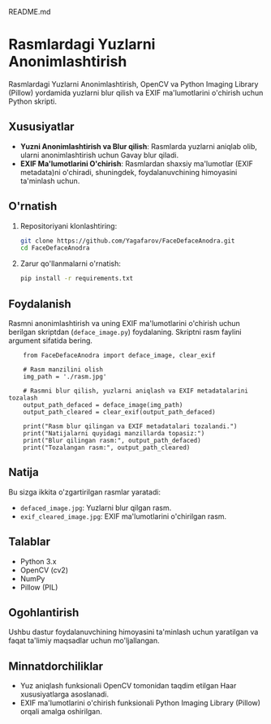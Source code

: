 README.md
# Rasmlardagi Yuzlarni Anonimlashtirish

Rasmlardagi Yuzlarni Anonimlashtirish, OpenCV va Python Imaging Library (Pillow) yordamida yuzlarni blur qilish va EXIF ma'lumotlarini o'chirish uchun Python skripti.

## Xususiyatlar

- **Yuzni Anonimlashtirish va Blur qilish**: Rasmlarda yuzlarni aniqlab olib, ularni anonimlashtirish uchun Gavay blur qiladi.
- **EXIF Ma'lumotlarini O'chirish**: Rasmlardan shaxsiy ma'lumotlar (EXIF metadata)ni o'chiradi, shuningdek, foydalanuvchining himoyasini ta'minlash uchun.

## O'rnatish

1. Repositoriyani klonlashtiring:

    ```bash
    git clone https://github.com/Yagafarov/FaceDefaceAnodra.git
    cd FaceDefaceAnodra
    ```

2. Zarur qo'llanmalarni o'rnatish:

    ```bash
    pip install -r requirements.txt
    ```

## Foydalanish

Rasmni anonimlashtirish va uning EXIF ma'lumotlarini o'chirish uchun berilgan skriptdan (`deface_image.py`) foydalaning. Skriptni rasm faylini argument sifatida bering.

```code
	from FaceDefaceAnodra import deface_image, clear_exif

	# Rasm manzilini olish
	img_path = './rasm.jpg'

	# Rasmni blur qilish, yuzlarni aniqlash va EXIF metadatalarini tozalash
	output_path_defaced = deface_image(img_path)
	output_path_cleared = clear_exif(output_path_defaced)

	print("Rasm blur qilingan va EXIF metadatalari tozalandi.")
	print("Natijalarni quyidagi manzillarda topasiz:")
	print("Blur qilingan rasm:", output_path_defaced)
	print("Tozalangan rasm:", output_path_cleared)

```
## Natija

Bu sizga ikkita o'zgartirilgan rasmlar yaratadi:

- `defaced_image.jpg`: Yuzlarni blur qilgan rasm.
- `exif_cleared_image.jpg`: EXIF ma'lumotlarini o'chirilgan rasm.


## Talablar

- Python 3.x
- OpenCV (cv2)
- NumPy
- Pillow (PIL)

## Ogohlantirish

Ushbu dastur foydalanuvchining himoyasini ta'minlash uchun yaratilgan va faqat ta'limiy maqsadlar uchun mo'ljallangan. 

## Minnatdorchiliklar

- Yuz aniqlash funksionali OpenCV tomonidan taqdim etilgan Haar xususiyatlarga asoslanadi.
- EXIF ma'lumotlarini o'chirish funksionali Python Imaging Library (Pillow) orqali amalga oshirilgan.

